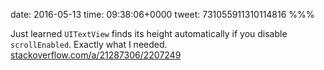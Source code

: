 date: 2016-05-13
time: 09:38:06+0000
tweet: 731055911310114816
%%%

Just learned `UITextView` finds its height automatically if you disable `scrollEnabled`. Exactly what I needed. [stackoverflow.com/a/21287306/2207249](http://stackoverflow.com/a/21287306/2207249)
